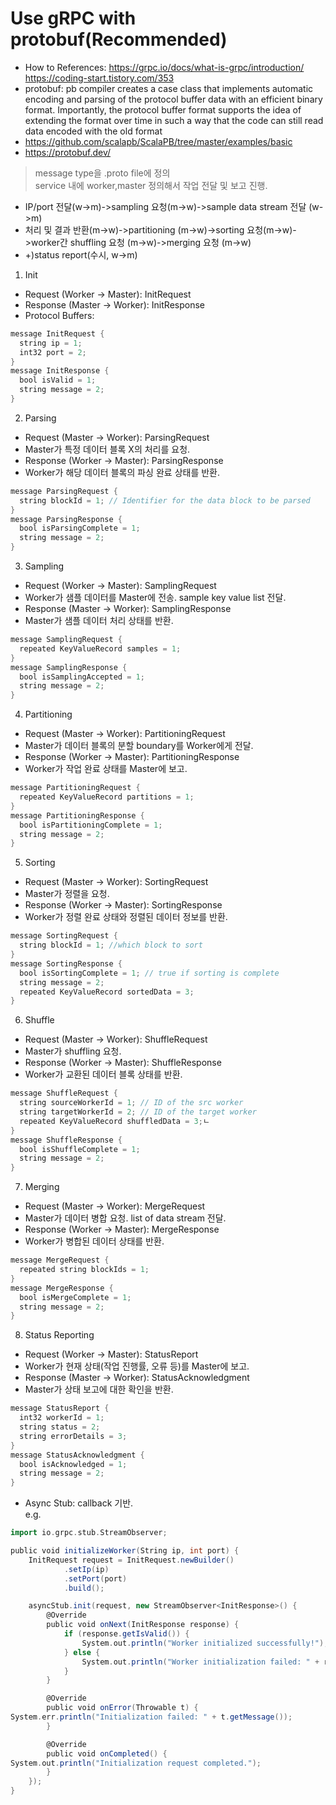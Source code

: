 # Use gRPC with protobuf(Recommended)
* How to References: https://grpc.io/docs/what-is-grpc/introduction/
https://coding-start.tistory.com/353
* protobuf: pb compiler creates a case class that implements automatic encoding and parsing of the protocol buffer data with an efficient binary format. Importantly, the protocol buffer format supports the idea of extending the format over time in such a way that the code can still read data encoded with the old format
* https://github.com/scalapb/ScalaPB/tree/master/examples/basic
* https://protobuf.dev/

> message type을 .proto file에 정의  
> service 내에 worker,master 정의해서 작업 전달 및 보고 진행.

* IP/port 전달(w->m)->sampling 요청(m->w)->sample data stream 전달 (w->m)  
* 처리 및 결과 반환(m->w)->partitioning (m->w)->sorting 요청(m->w)->worker간 shuffling 요청 (m->w)->merging 요청 (m->w)  
* +)status report(수시, w->m)

1. Init
* Request (Worker -> Master): InitRequest
* Response (Master -> Worker): InitResponse
* Protocol Buffers:
```scala
message InitRequest {
  string ip = 1;
  int32 port = 2;
}
message InitResponse {
  bool isValid = 1;
  string message = 2;
}
```

2. Parsing
* Request (Master -> Worker): ParsingRequest
* Master가 특정 데이터 블록 X의 처리를 요청.
* Response (Worker -> Master): ParsingResponse
* Worker가 해당 데이터 블록의 파싱 완료 상태를 반환.
```scala
message ParsingRequest {
  string blockId = 1; // Identifier for the data block to be parsed
}
message ParsingResponse {
  bool isParsingComplete = 1;
  string message = 2;
}
```

3. Sampling
* Request (Worker -> Master): SamplingRequest
* Worker가 샘플 데이터를 Master에 전송. sample key value list 전달.
* Response (Master -> Worker): SamplingResponse
* Master가 샘플 데이터 처리 상태를 반환.
```scala
message SamplingRequest {
  repeated KeyValueRecord samples = 1;
}
message SamplingResponse {
  bool isSamplingAccepted = 1;
  string message = 2;
}
```

4. Partitioning
* Request (Master -> Worker): PartitioningRequest
* Master가 데이터 블록의 분할 boundary를 Worker에게 전달.
* Response (Worker -> Master): PartitioningResponse
* Worker가 작업 완료 상태를 Master에 보고.
```scala
message PartitioningRequest {
  repeated KeyValueRecord partitions = 1; 
}
message PartitioningResponse {
  bool isPartitioningComplete = 1;
  string message = 2;
}
```

5. Sorting
* Request (Master -> Worker): SortingRequest
* Master가 정렬을 요청.
* Response (Worker -> Master): SortingResponse
* Worker가 정렬 완료 상태와 정렬된 데이터 정보를 반환.
```scala
message SortingRequest {
  string blockId = 1; //which block to sort
}
message SortingResponse {
  bool isSortingComplete = 1; // true if sorting is complete
  string message = 2;
  repeated KeyValueRecord sortedData = 3;
}
```

6. Shuffle
* Request (Master -> Worker): ShuffleRequest
* Master가 shuffling 요청.
* Response (Worker -> Master): ShuffleResponse
* Worker가 교환된 데이터 블록 상태를 반환.
```scala
message ShuffleRequest {
  string sourceWorkerId = 1; // ID of the src worker
  string targetWorkerId = 2; // ID of the target worker
  repeated KeyValueRecord shuffledData = 3;ㄴ
}
message ShuffleResponse {
  bool isShuffleComplete = 1;
  string message = 2;
}
```

7. Merging
* Request (Master -> Worker): MergeRequest
* Master가 데이터 병합 요청. list of data stream 전달.
* Response (Worker -> Master): MergeResponse
* Worker가 병합된 데이터 상태를 반환.
```scala
message MergeRequest {
  repeated string blockIds = 1;
}
message MergeResponse {
  bool isMergeComplete = 1;
  string message = 2;
}
```

8. Status Reporting
* Request (Worker -> Master): StatusReport
* Worker가 현재 상태(작업 진행률, 오류 등)를 Master에 보고.
* Response (Master -> Worker): StatusAcknowledgment
* Master가 상태 보고에 대한 확인을 반환.
```scala
message StatusReport {
  int32 workerId = 1;
  string status = 2;
  string errorDetails = 3;
}
message StatusAcknowledgment {
  bool isAcknowledged = 1;
  string message = 2;
}
```

* Async Stub: callback 기반.  
e.g. 

```scala
import io.grpc.stub.StreamObserver;

public void initializeWorker(String ip, int port) {
    InitRequest request = InitRequest.newBuilder()
            .setIp(ip)
            .setPort(port)
            .build();

    asyncStub.init(request, new StreamObserver<InitResponse>() {
        @Override
        public void onNext(InitResponse response) {
            if (response.getIsValid()) {
                System.out.println("Worker initialized successfully!");
            } else {
                System.out.println("Worker initialization failed: " + response.getMessage());
            }
        }

        @Override
        public void onError(Throwable t) {
System.err.println("Initialization failed: " + t.getMessage());
        }

        @Override
        public void onCompleted() {
System.out.println("Initialization request completed.");
        }
    });
}
```
